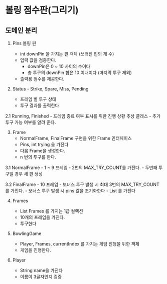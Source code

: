 # 볼링 점수판(그리기)

## 도메인 분리
1. Pins 볼링 핀
    - int downPin 을 가지는 핀 객체 (쓰러진 핀의 개 수)
    - 입력 값을 검증한다.
        + downPin은 0 ~ 10 사이의 수이다
        + 총 투구의 downPin 합은 10 이내이다 (마지막 투구 제외) 
    - 출력용 점수를 제공한다.

2. Status - Strike, Spare, Miss, Pending
    - 프레임 별 투구 상태 
    - 투구 결과를 출력한다
    
2.1 Running, Finished
    - 프레임 종료 여부 표시를 위한 진행 상황 추상 클래스
    - 추가 투구 가능 여부를 알려 준다.
    
3. Frame
    - NormalFrame, FinalFrame 구현을 위한 Frame 인터페이스
    - Pins, int trying 을 가진다
    - 다음 Frame을 생성한다. 
    - n 번의 투구를 한다.
    
3.1 NormalFrame
    - 1 ~ 9 프레임
    - 2번의 MAX_TRY_COUNT를 가진다.
    - 두번째 투구일 경우 새 핀 생성
    
3.2 FinalFrame
    - 10 프레임
    - 보너스 투구 발생 시 최대 3번의 MAX_TRY_COUNT를 가진다.
    - 보너스 투구 발생 시 pins 값을 초기화한다
    - List<Status> 를 가진다 
    
4. Frames
    - List<Frame> Frames 를 가지는 1급 컬렉션
    - 10개의 프레임을 가진다.
    - 투구한다

5. BowlingGame
    - Player, Frames, currentIndex 를 가지는 게임 진행을 위한 객체 
    - 게임을 진행한다.
        
6. Player
    - String name을 가진다
    - 이름이 3글자인지 검증
